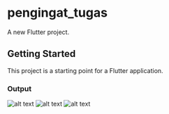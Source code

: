 # pengingat_tugas
A new Flutter project.

## Getting Started

This project is a starting point for a Flutter application.

### Output
![alt text](https://github.com/revyadelindavierra/pengingat_tugas_hive/blob/main/Screenshot%202024-11-09%20140652.png?raw=true)
![alt text](https://github.com/revyadelindavierra/pengingat_tugas_hive/blob/main/Screenshot%202024-11-09%20140601.png?raw=true)
![alt text](https://github.com/revyadelindavierra/pengingat_tugas_hive/blob/main/Screenshot%202024-11-09%20140745.png?raw=true)


